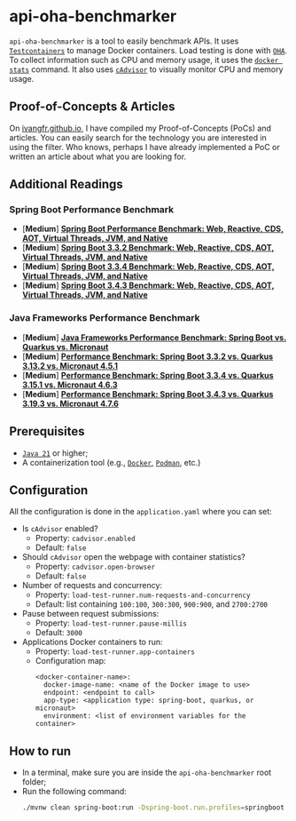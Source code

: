 # api-oha-benchmarker

`api-oha-benchmarker` is a tool to easily benchmark APIs. It uses [`Testcontainers`](https://testcontainers.com/) to manage Docker containers. Load testing is done with [`OHA`](https://github.com/hatoo/oha). To collect information such as CPU and memory usage, it uses the [`docker stats`](https://docs.docker.com/reference/cli/docker/container/stats/) command. It also uses [`cAdvisor`](https://github.com/google/cadvisor) to visually monitor CPU and memory usage.

## Proof-of-Concepts & Articles

On [ivangfr.github.io](https://ivangfr.github.io), I have compiled my Proof-of-Concepts (PoCs) and articles. You can easily search for the technology you are interested in using the filter. Who knows, perhaps I have already implemented a PoC or written an article about what you are looking for.

## Additional Readings

### Spring Boot Performance Benchmark

- \[**Medium**\] [**Spring Boot Performance Benchmark: Web, Reactive, CDS, AOT, Virtual Threads, JVM, and Native**](https://medium.com/@ivangfr/spring-boot-performance-benchmark-web-reactive-cds-aot-virtual-threads-jvm-and-native-29295c8099b0)
- \[**Medium**\] [**Spring Boot 3.3.2 Benchmark: Web, Reactive, CDS, AOT, Virtual Threads, JVM, and Native**](https://medium.com/@ivangfr/spring-boot-3-3-2-benchmark-web-reactive-cds-aot-virtual-threads-jvm-and-native-42d3b704e88e)
- \[**Medium**\] [**Spring Boot 3.3.4 Benchmark: Web, Reactive, CDS, AOT, Virtual Threads, JVM, and Native**](https://medium.com/@ivangfr/spring-boot-3-3-4-benchmark-web-reactive-cds-aot-virtual-threads-jvm-and-native-5a3ab117054c)
- \[**Medium**\] [**Spring Boot 3.4.3 Benchmark: Web, Reactive, CDS, AOT, Virtual Threads, JVM, and Native**](https://medium.com/@ivangfr/spring-boot-3-4-3-benchmark-web-reactive-cds-aot-virtual-threads-jvm-and-native-47bff836992e)

### Java Frameworks Performance Benchmark

- \[**Medium**\] [**Java Frameworks Performance Benchmark: Spring Boot vs. Quarkus vs. Micronaut**](https://medium.com/@ivangfr/java-frameworks-performance-benchmark-spring-boot-vs-quarkus-vs-micronaut-028b6dbfef2e)
- \[**Medium**\] [**Performance Benchmark: Spring Boot 3.3.2 vs. Quarkus 3.13.2 vs. Micronaut 4.5.1**](https://medium.com/@ivangfr/performance-benchmark-spring-boot-3-3-2-vs-quarkus-3-13-2-vs-micronaut-4-5-1-515bae82d04f)
- \[**Medium**\] [**Performance Benchmark: Spring Boot 3.3.4 vs. Quarkus 3.15.1 vs. Micronaut 4.6.3**](https://medium.com/@ivangfr/performance-benchmark-spring-boot-3-3-4-vs-quarkus-3-15-1-vs-micronaut-4-6-3-9691c4cfcb2a)
- \[**Medium**\] [**Performance Benchmark: Spring Boot 3.4.3 vs. Quarkus 3.19.3 vs. Micronaut 4.7.6**](https://medium.com/@ivangfr/performance-benchmark-spring-boot-3-4-3-vs-quarkus-3-19-3-vs-micronaut-4-7-6-aaadfb0382b4)

## Prerequisites

- [`Java 21`](https://www.oracle.com/java/technologies/downloads/#java21) or higher;
- A containerization tool (e.g., [`Docker`](https://www.docker.com), [`Podman`](https://podman.io), etc.)

## Configuration

All the configuration is done in the `application.yaml` where you can set:

- Is `cAdvisor` enabled?
  - Property: `cadvisor.enabled`
  - Default: `false`
- Should `cAdvisor` open the webpage with container statistics?
  - Property: `cadvisor.open-browser`
  - Default: `false`
- Number of requests and concurrency:
  - Property: `load-test-runner.num-requests-and-concurrency`
  - Default: list containing `100:100`, `300:300`, `900:900`, and `2700:2700`
- Pause between request submissions:
  - Property: `load-test-runner.pause-millis`
  - Default: `3000`
- Applications Docker containers to run:
  - Property: `load-test-runner.app-containers`
  - Configuration map:
    ```text
    <docker-container-name>:
      docker-image-name: <name of the Docker image to use>
      endpoint: <endpoint to call>
      app-type: <application type: spring-boot, quarkus, or micronaut>
      environment: <list of environment variables for the container>
    ```

## How to run

- In a terminal, make sure you are inside the `api-oha-benchmarker` root folder;
- Run the following command:
  ```bash
  ./mvnw clean spring-boot:run -Dspring-boot.run.profiles=springboot
  ```
